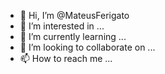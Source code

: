 - 👋 Hi, I’m @MateusFerigato
- 👀 I’m interested in ...
- 🌱 I’m currently learning ...
- 💞️ I’m looking to collaborate on ...
- 📫 How to reach me ...

<!---
MateusFerigato/MateusFerigato is a ✨ special ✨ repository because its `README.md` (this file) appears on your GitHub profile.
You can click the Preview link to take a look at your changes.
--->
